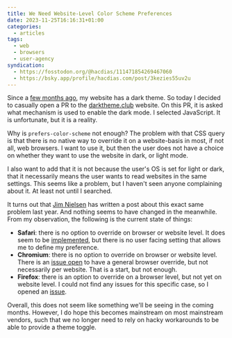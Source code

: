 ```yaml
---
title: We Need Website-Level Color Scheme Preferences
date: 2023-11-25T16:16:31+01:00
categories:
  - articles
tags:
  - web
  - browsers
  - user-agency
syndication:
  - https://fosstodon.org/@hacdias/111471854269467060
  - https://bsky.app/profile/hacdias.com/post/3kezies55uv2u
---
```


Since a [few months ago](/2023/07/31/july-23/), my website has a dark theme. So today I decided to casually open a PR to the [darktheme.club](https://darktheme.club/) website. On this PR, it is asked what mechanism is used to enable the dark mode. I selected JavaScript. It is unfortunate, but it is a reality.

<!--more-->

Why is `prefers-color-scheme` not enough? The problem with that CSS query is that there is no native way to override it on a website-basis in most, if not all, web browsers. I want to use it, but then the user does not have a choice on whether they want to use the website in dark, or light mode.

I also want to add that it is not because the user's OS is set for light or dark, that it necessarily means the user wants to read websites in the same settings. This seems like a problem, but I haven't seen anyone complaining about it. At least not until I searched.

It turns out that [Jim Nielsen](https://blog.jim-nielsen.com/2022/browser-level-color-scheme-preference/) has written a post about this exact same problem last year. And nothing seems to have changed in the meanwhile. From my observation, the following is the current state of things:

- **Safari**: there is no option to override on browser or website level. It does seem to be [implemented](https://github.com/WebKit/WebKit/commit/75734bd35fa1a210f24ac0ab3502177ece7002ab), but there is no user facing setting that allows me to define my preference.
- **Chromium**: there is no option to override on browser or website level. There is an [issue open](https://bugs.chromium.org/p/chromium/issues/detail?id=1046660) to have a general browser override, but not necessarily per website. That is a start, but not enough.
- **Firefox**: there is an option to override on a browser level, but not yet on website level. I could not find any issues for this specific case, so I opened an [issue](https://bugzilla.mozilla.org/show_bug.cgi?id=1866637).

Overall, this does not seem like something we'll be seeing in the coming months. However, I do hope this becomes mainstream on most mainstream vendors, such that we no longer need to rely on hacky workarounds to be able to provide a theme toggle.
